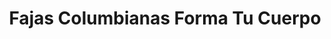 ---
title: "Fajas Columbianas Forma Tu Cuerpo"
url: /houston/fajas-columbianas-forma-tu-cuerpo/
shop: Kleidung
---